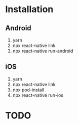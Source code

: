 # Installation

## Android
1. yarn
2. npx react-native link
3. npx react-native run-android

## iOS
1. yarn
2. npx react-native link
3. npx pod-install
4. npx react-native run-ios

# TODO
